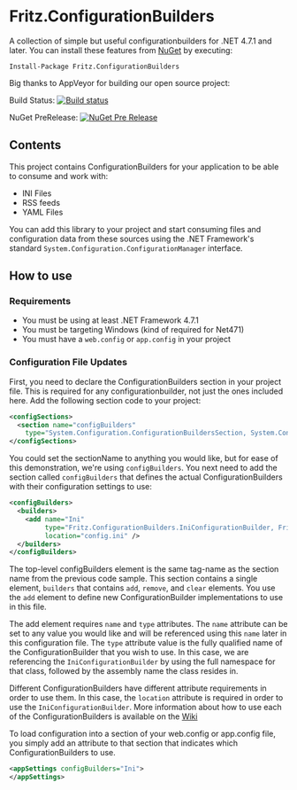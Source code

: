 # Fritz.ConfigurationBuilders
A collection of simple but useful configurationbuilders for .NET 4.7.1 and later.  You can install these features from [NuGet](https://www.nuget.org/packages/Fritz.ConfigurationBuilders/0.2.0-preview) by executing:

`Install-Package Fritz.ConfigurationBuilders`

Big thanks to AppVeyor for building our open source project:

Build Status:  [![Build status](https://ci.appveyor.com/api/projects/status/3wrl63fly957bc80?svg=true)](https://ci.appveyor.com/project/csharpfritz/fritz-configurationbuilders)

NuGet PreRelease: [![NuGet Pre Release](https://img.shields.io/nuget/vpre/Fritz.ConfigurationBuilders.svg)](https://www.nuget.org/packages/Fritz.ConfigurationBuilders)

## Contents

This project contains ConfigurationBuilders for your application to be able to consume and work with:

*  INI Files
*  RSS feeds
*  YAML Files

You can add this library to your project and start consuming files and configuration data from these sources using the .NET Framework's standard `System.Configuration.ConfigurationManager` interface.

## How to use 

### Requirements

*  You must be using at least .NET Framework 4.7.1
*  You must be targeting Windows (kind of required for Net471)
*  You must have a `web.config` or `app.config` in your project

### Configuration File Updates

First, you need to declare the ConfigurationBuilders section in your project file.  This is required for any configurationbuilder, not just the ones included here.  Add the following section code to your project:


```xml
<configSections>
  <section name="configBuilders"
    type="System.Configuration.ConfigurationBuildersSection, System.Configuration"/>
</configSections>
```

You could set the sectionName to anything you would like, but for ease of this demonstration, we're using `configBuilders`.  You next need to add the section called `configBuilders` that defines the actual ConfigurationBuilders with their configuration settings to use:

```xml
<configBuilders>
  <builders>
    <add name="Ini" 
         type="Fritz.ConfigurationBuilders.IniConfigurationBuilder, Fritz.ConfigurationBuilders"
         location="config.ini" />
  </builders>
</configBuilders>
```
The top-level configBuilders element is the same tag-name as the section name from the previous code sample. This section contains a single element, `builders` that contains `add`, `remove`, and `clear` elements.  You use the `add` element to define new ConfigurationBuilder implementations to use in this file.  

The add element requires `name` and `type` attributes.  The `name` attribute can be set to any value you would like and will be referenced using this `name` later in this configuration file.  The `type` attribute value is the fully qualified name of the ConfigurationBuilder that you wish to use.  In this case, we are referencing the `IniConfigurationBuilder` by using the full namespace for that class, followed by the assembly name the class resides in.

Different ConfigurationBuilders have different attribute requirements in order to use them.  In this case, the `location` attribute is required in order to use the `IniConfigurationBuilder`.  More information about how to use each of the ConfigurationBuilders is available on the [Wiki](https://github.com/csharpfritz/Fritz.ConfigurationBuilders/wiki)

To load configuration into a section of your web.config or app.config file, you simply add an attribute to that section that indicates which ConfigurationBuilders to use.

```xml
<appSettings configBuilders="Ini">
</appSettings>
```
